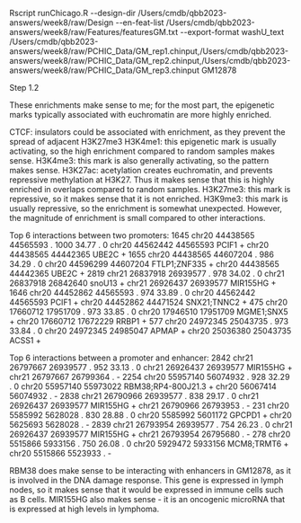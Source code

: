 Rscript runChicago.R --design-dir /Users/cmdb/qbb2023-answers/week8/raw/Design --en-feat-list /Users/cmdb/qbb2023-answers/week8/raw/Features/featuresGM.txt --export-format washU_text /Users/cmdb/qbb2023-answers/week8/raw/PCHIC_Data/GM_rep1.chinput,/Users/cmdb/qbb2023-answers/week8/raw/PCHIC_Data/GM_rep2.chinput,/Users/cmdb/qbb2023-answers/week8/raw/PCHIC_Data/GM_rep3.chinput GM12878


Step 1.2

These enrichments make sense to me; for the most part, the epigenetic marks typically associated with euchromatin are more highly enriched.

CTCF: insulators could be associated with enrichment, as they prevent the spread of adjacent H3K27me3
H3K4me1: this epigenetic mark is usually activating, so the high enrichment compared to random samples makes sense.
H3K4me3: this mark is also generally activating, so the pattern makes sense.
H3K27ac: acetylation creates euchromatin, and prevents repressive methylation at H3K27. Thus it makes sense that this is highly enriched in overlaps compared to random samples.
H3K27me3: this mark is repressive, so it makes sense that it is not enriched.
H3K9me3: this mark is usually repressive, so the enrichment is somewhat unexpected. However, the magnitude of enrichment is small compared to other interactions.



Top 6 interactions between two promoters:
1645  chr20  44438565  44565593  .  1000  34.77  .   0  chr20  44562442  44565593         PCIF1  +  chr20  44438565  44442365        UBE2C  +
1655  chr20  44438565  44607204  .   986  34.29  .   0  chr20  44596299  44607204  FTLP1;ZNF335  +  chr20  44438565  44442365        UBE2C  +
2819  chr21  26837918  26939577  .   978  34.02  .   0  chr21  26837918  26842640        snoU13  +  chr21  26926437  26939577     MIR155HG  +
1646  chr20  44452862  44565593  .   974  33.89  .   0  chr20  44562442  44565593         PCIF1  +  chr20  44452862  44471524  SNX21;TNNC2  +
475   chr20  17660712  17951709  .   973  33.85  .   0  chr20  17946510  17951709    MGME1;SNX5  +  chr20  17660712  17672229        RRBP1  +
577   chr20  24972345  25043735  .   973  33.84  .   0  chr20  24972345  24985047         APMAP  +  chr20  25036380  25043735        ACSS1  +


Top 6 interactions between a promoter and enhancer:
2842  chr21  26797667  26939577  .  952  33.13  .   0  chr21  26926437  26939577            MIR155HG  +  chr21  26797667  26799364  .  -
2254  chr20  55957140  56074932  .  928  32.29  .   0  chr20  55957140  55973022  RBM38;RP4-800J21.3  +  chr20  56067414  56074932  .  -
2838  chr21  26790966  26939577  .  838  29.17  .   0  chr21  26926437  26939577            MIR155HG  +  chr21  26790966  26793953  .  -
231   chr20   5585992   5628028  .  830  28.88  .   0  chr20   5585992   5601172              GPCPD1  +  chr20   5625693   5628028  .  -
2839  chr21  26793954  26939577  .  754  26.23  .   0  chr21  26926437  26939577            MIR155HG  +  chr21  26793954  26795680  .  -
278   chr20   5515866   5933156  .  750  26.08  .   0  chr20   5929472   5933156          MCM8;TRMT6  +  chr20   5515866   5523933  .  -


RBM38 does make sense to be interacting with enhancers in GM12878, as it is involved in the DNA damage response. This gene is expressed in lymph nodes, so it makes sense that it would be expressed in immune cells such as B cells.
MIR155HG also makes sense - it is an oncogenic microRNA that is expressed at high levels in lymphoma.
